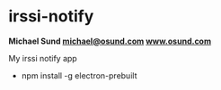 # irssi-notify

**Michael Sund michael@osund.com www.osund.com**

My irssi notify app

- npm install -g electron-prebuilt
